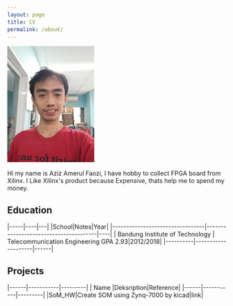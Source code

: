 ```yaml
---
layout: page
title: CV
permalink: /about/
---
```


<img src="https://raw.githubusercontent.com/faoziaziz/faoziaziz.github.io/main/images/profpic.jpeg" alt="drawing" style="width:200px;" class="center"/>

Hi my name is Aziz Amerul Faozi, I have hobby to collect FPGA board from Xilinx.
I Like Xilinx's product because Expensive, thats help me to spend my money.

## Education

|-----|----|---|
|School|Notes|Year|
|---------------------------------|---------------------------------------|----|
| Bandung Institute of Technology | Telecommunication Engineering GPA 2.93|2012/2018|
|----------|--------------------|------|

## Projects

|------|-----------|---------|
| Name |Deksription|Reference|
|------|-----------|---------|
|SoM_HW|Create SOM using Zynq-7000 by kicad|link|
